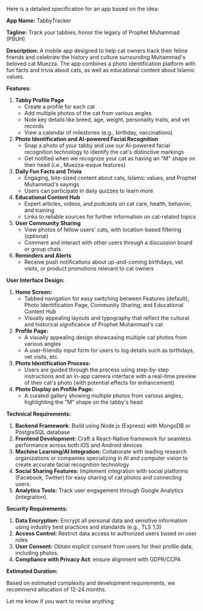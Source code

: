 Here is a detailed specification for an app based on the idea:

**App Name:** TabbyTracker

**Tagline:** Track your tabbies, honor the legacy of Prophet Muhammad (PBUH)

**Description:** A mobile app designed to help cat owners track their feline friends and celebrate the history and culture surrounding Muhammad's beloved cat Muezza. The app combines a photo identification platform with fun facts and trivia about cats, as well as educational content about Islamic values.

**Features:**

1. **Tabby Profile Page**
	* Create a profile for each cat
	* Add multiple photos of the cat from various angles
	* Note key details like breed, age, weight, personality traits, and vet records
	* View a calendar of milestones (e.g., birthday, vaccinations)
2. **Photo Identification and AI-powered Facial Recognition**
	* Snap a photo of your tabby and use our AI-powered facial recognition technology to identify the cat's distinctive markings
	* Get notified when we recognize your cat as having an "M" shape on their head (i.e., Muezza-esque features)
3. **Daily Fun Facts and Trivia**
	* Engaging, bite-sized content about cats, Islamic values, and Prophet Muhammad's sayings
	* Users can participate in daily quizzes to learn more
4. **Educational Content Hub**
	* Expert articles, videos, and podcasts on cat care, health, behavior, and training
	* Links to reliable sources for further information on cat-related topics
5. **User Community Sharing**
	* View photos of fellow users' cats, with location-based filtering (optional)
	* Comment and interact with other users through a discussion board or group chats
6. **Reminders and Alerts**
	* Receive push notifications about up-and-coming birthdays, vet visits, or product promotions relevant to cat owners

**User Interface Design:**

1. **Home Screen:**
	* Tabbed navigation for easy switching between Features (default), Photo Identification Page, Community Sharing, and Educational Content Hub
	* Visually appealing layouts and typography that reflect the cultural and historical significance of Prophet Muhammad's cat
2. **Profile Page:**
	* A visually appealing design showcasing multiple cat photos from various angles
	* A user-friendly input form for users to log details such as birthdays, vet visits, etc.
3. **Photo Identification Process:**
	* Users are guided through the process using step-by-step instructions and an in-app camera interface with a real-time preview of their cat's photo (with potential effects for enhancement)
4. **Photo Display on Profile Page:**
	* A curated gallery showing multiple photos from various angles, highlighting the "M" shape on the tabby's head

**Technical Requirements:**

1. **Backend Framework:** Build using Node.js (Express) with MongoDB or PostgreSQL database
2. **Frontend Development:** Craft a React-Native framework for seamless performance across both iOS and Android devices
3. **Machine Learning/AI Integration:** Collaborate with leading research organizations or companies specializing in AI and computer vision to create accurate facial recognition technology
4. **Social Sharing Features:** Implement integration with social platforms (Facebook, Twitter) for easy sharing of cat photos and connecting users.
5. **Analytics Tools:** Track user engagement through Google Analytics (integration).

**Security Requirements:**

1. **Data Encryption:** Encrypt all personal data and sensitive information using industry best practices and standards (e.g., TLS 1.3)
2. **Access Control:** Restrict data access to authorized users based on user roles
3. **User Consent:** Obtain explicit consent from users for their profile data, including photos.
4. **Compliance with Privacy Act**: ensure alignment with GDPR/CCPA

**Estimated Duration:**

Based on estimated complexity and development requirements, we recommend allocation of 12-24 months.

Let me know if you want to revise anything